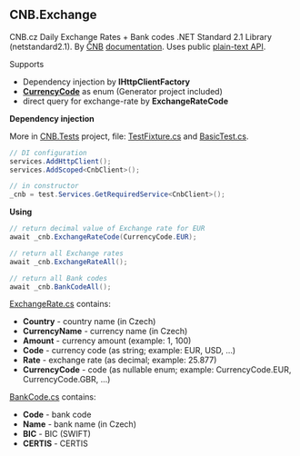 ## CNB.Exchange

CNB.cz Daily Exchange Rates + Bank codes .NET Standard 2.1 Library (netstandard2.1). By [ČNB](https://www.cnb.cz) [documentation](https://www.cnb.cz/cs/faq/kurzy_devizoveho_trhu.html). Uses public [plain-text API](https://www.cnb.cz/cs/financni_trhy/devizovy_trh/kurzy_devizoveho_trhu/denni_kurz.txt).

Supports
- Dependency injection by **IHttpClientFactory**
- **[CurrencyCode](/src/CNB/CurrencyCode.cs)** as enum (Generator project included)
- direct query for exchange-rate by **ExchangeRateCode** 

**Dependency injection**

More in [CNB.Tests](/src/CNB.Tests) project, file: [TestFixture.cs](/src/CNB.Tests/TestFixture.cs) and [BasicTest.cs](/src/CNB.Tests/BasicTest.cs).
```c#
// DI configuration
services.AddHttpClient();
services.AddScoped<CnbClient>();

// in constructor
_cnb = test.Services.GetRequiredService<CnbClient>();
```

**Using**
```c#
// return decimal value of Exchange rate for EUR
await _cnb.ExchangeRateCode(CurrencyCode.EUR);

// return all Exchange rates
await _cnb.ExchangeRateAll();

// return all Bank codes
await _cnb.BankCodeAll();
```

[ExchangeRate.cs](/src/CNB/DO/ExchangeRate.cs) contains:
- **Country** - country name (in Czech)
- **CurrencyName** - currency name (in Czech)
- **Amount** - currency amount (example: 1, 100)
- **Code** - currency code (as string; example: EUR, USD, ...)
- **Rate** - exchange rate (as decimal; example: 25.877)
- **CurrencyCode** - code (as nullable enum; example: CurrencyCode.EUR, CurrencyCode.GBR, ...)

[BankCode.cs](/src/CNB/DO/BankCode.cs) contains:
- **Code** - bank code
- **Name** - bank name (in Czech)
- **BIC** - BIC (SWIFT)
- **CERTIS** - CERTIS
